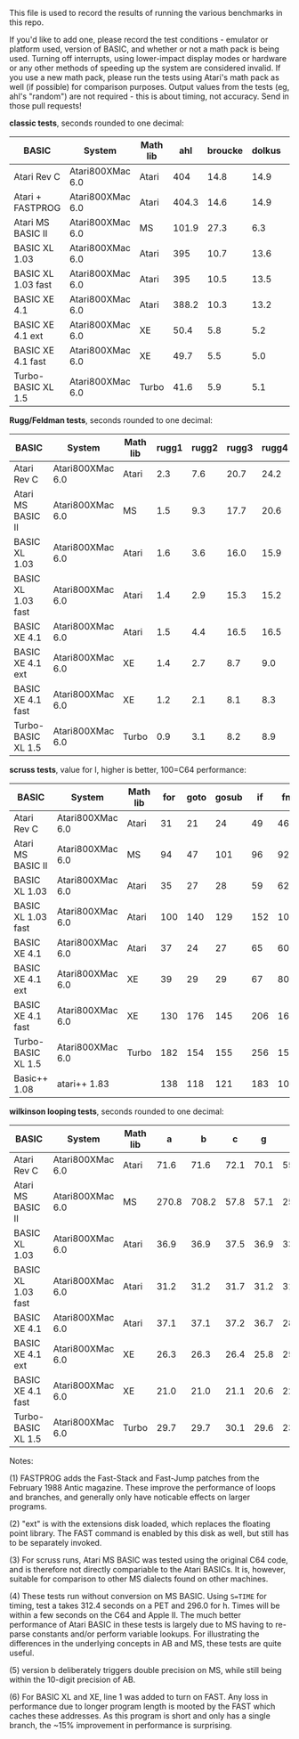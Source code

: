 This file is used to record the results of running the various benchmarks in this repo.

If you'd like to add one, please record the test conditions - emulator or platform used, version of BASIC, and whether or not a math pack is being used. Turning off interrupts, using lower-impact display modes or hardware or any other methods of speeding up the system are considered invalid. If you use a new math pack, please run the tests using Atari's math pack as well (if possible) for comparison purposes. Output values from the tests (eg, ahl's "random") are not required - this is about timing, not accuracy. Send in those pull requests!

**classic tests**, seconds rounded to one decimal:

| BASIC              | System               | Math lib | ahl   | broucke | dolkus | sieve |
|--------------------|----------------------|----------|-------|---------|--------|-------|
| Atari Rev C        | Atari800XMac 6.0     | Atari    | 404   | 14.8    | 14.9   | 314.6 |
| Atari + FASTPROG   | Atari800XMac 6.0     | Atari    | 404.3 | 14.6    | 14.9   |       | (1)
| Atari MS BASIC II  | Atari800XMac 6.0     | MS       | 101.9 | 27.3    | 6.3    | n.a   |
| BASIC XL 1.03      | Atari800XMac 6.0     | Atari    | 395   | 10.7    | 13.6   | 167.6 |
| BASIC XL 1.03 fast | Atari800XMac 6.0     | Atari    | 395   | 10.5    | 13.5   | 148.1 |
| BASIC XE 4.1       | Atari800XMac 6.0     | Atari    | 388.2 | 10.3    | 13.2   | 227.8 |
| BASIC XE 4.1 ext   | Atari800XMac 6.0     | XE       | 50.4  | 5.8     | 5.2    | 138.9 | (2)
| BASIC XE 4.1 fast  | Atari800XMac 6.0     | XE       | 49.7  | 5.5     | 5.0    | 120.3 |
| Turbo-BASIC XL 1.5 | Atari800XMac 6.0     | Turbo    | 41.6  | 5.9     | 5.1    | 129.8 |

**Rugg/Feldman tests**, seconds rounded to one decimal:

| BASIC              | System               | Math lib | rugg1 | rugg2 | rugg3 | rugg4 | rugg5 | rugg6 | rugg7 | rugg8 |
|--------------------|----------------------|----------|-------|-------|-------|-------|-------|-------|-------|-------|
| Atari Rev C        | Atari800XMac 6.0     | Atari    | 2.3   | 7.6   | 20.7  | 24.2  | 28.3  | 43.3  | 65.3  | 45.5  |
| Atari MS BASIC II  | Atari800XMac 6.0     | MS       | 1.5   | 9.3   | 17.7  | 20.6  | 21.1  | 35.1  | 55.1  | 8.4   |
| BASIC XL 1.03      | Atari800XMac 6.0     | Atari    | 1.6   | 3.6   | 16.0  | 15.9  | 18.1  | 28.4  | 39.1  | 44.5  |
| BASIC XL 1.03 fast | Atari800XMac 6.0     | Atari    | 1.4   | 2.9   | 15.3  | 15.2  | 15.9  | 23.9  | 34.6  | 44.5  |
| BASIC XE 4.1       | Atari800XMac 6.0     | Atari    | 1.5   | 4.4   | 16.5  | 16.5  | 20.2  | 30.0  | 43.3  | 44.5  |
| BASIC XE 4.1 ext   | Atari800XMac 6.0     | XE       | 1.4   | 2.7   | 8.7   | 9.0   | 11.3  | 21.1  | 30.1  | 6.1   |
| BASIC XE 4.1 fast  | Atari800XMac 6.0     | XE       | 1.2   | 2.1   | 8.1   | 8.3   | 9.2   | 16.7  | 25.6  | 6.1   |
| Turbo-BASIC XL 1.5 | Atari800XMac 6.0     | Turbo    | 0.9   | 3.1   | 8.2   | 8.9   | 10.0  | 15.6  | 26.2  | 6.1   |

**scruss tests**, value for I, higher is better, 100=C64 performance:

| BASIC              | System               | Math lib | for | goto | gosub | if  | fn  | maths | string | array | overall |
|--------------------|----------------------|----------|-----|------|-------|-----|-----|-------|--------|-------|---------|
| Atari Rev C        | Atari800XMac 6.0     | Atari    | 31  | 21   | 24    | 49  | 46  | 33    | 53     | 56    | 35      |
| Atari MS BASIC II  | Atari800XMac 6.0     | MS       | 94  | 47   | 101   | 96  | 92  | 142   | 102    | 90    | 88      | (3)
| BASIC XL 1.03      | Atari800XMac 6.0     | Atari    | 35  | 27   | 28    | 59  | 62  | 33    | 74     | 80    | 42      |
| BASIC XL 1.03 fast | Atari800XMac 6.0     | Atari    | 100 | 140  | 129   | 152 | 105 | 33    | 113    | 118   | 91      |
| BASIC XE 4.1       | Atari800XMac 6.0     | Atari    | 37  | 24   | 27    | 65  | 60  | 33    | 60     | 75    | 40      |
| BASIC XE 4.1 ext   | Atari800XMac 6.0     | XE       | 39  | 29   | 29    | 67  | 80  | 123   | 81     | 105   | 53      |
| BASIC XE 4.1 fast  | Atari800XMac 6.0     | XE       | 130 | 176  | 145   | 206 | 167 | 128   | 129    | 177   | 153     |
| Turbo-BASIC XL 1.5 | Atari800XMac 6.0     | Turbo    | 182 | 154  | 155   | 256 | 154 | 137   | 151    | 169   | 164     |
| Basic++ 1.08       | atari++ 1.83         |          | 138 | 118  | 121   | 183 | 106 | 100   | 155    | 131   | 127     |

**wilkinson looping tests**, seconds rounded to one decimal:

| BASIC              | System               | Math lib | a     | b     | c     | g     | h     |
|--------------------|----------------------|----------|-------|-------|-------|-------|-------|
| Atari Rev C        | Atari800XMac 6.0     | Atari    | 71.6  | 71.6  | 72.1  | 70.1  | 55.9  |
| Atari MS BASIC II  | Atari800XMac 6.0     | MS       | 270.8 | 708.2 | 57.8  | 57.1  | 258.9 | (4, 5)
| BASIC XL 1.03      | Atari800XMac 6.0     | Atari    | 36.9  | 36.9  | 37.5  | 36.9  | 33.5  |
| BASIC XL 1.03 fast | Atari800XMac 6.0     | Atari    | 31.2  | 31.2  | 31.7  | 31.2  | 31.4  | (6)
| BASIC XE 4.1       | Atari800XMac 6.0     | Atari    | 37.1  | 37.1  | 37.2  | 36.7  | 28.7  |
| BASIC XE 4.1 ext   | Atari800XMac 6.0     | XE       | 26.3  | 26.3  | 26.4  | 25.8  | 25.2  |
| BASIC XE 4.1 fast  | Atari800XMac 6.0     | XE       | 21.0  | 21.0  | 21.1  | 20.6  | 22.8  |
| Turbo-BASIC XL 1.5 | Atari800XMac 6.0     | Turbo    | 29.7  | 29.7  | 30.1  | 29.6  | 23.3  |

Notes:

(1) FASTPROG adds the Fast-Stack and Fast-Jump patches from the February 1988 Antic magazine. These improve the performance of loops and branches, and generally only have noticable effects on larger programs.

(2) "ext" is with the extensions disk loaded, which replaces the floating point library. The FAST command is enabled by this disk as well, but still has to be separately invoked.

(3) For scruss runs, Atari MS BASIC was tested using the original C64 code, and is therefore not directly compariable to the Atari BASICs. It is, however, suitable for comparison to other MS dialects found on other machines.

(4) These tests run without conversion on MS BASIC. Using `S=TIME` for timing, test a takes 312.4 seconds on a PET and 296.0 for h. Times will be within a few seconds on the C64 and Apple II. The much better performance of Atari BASIC in these tests is largely due to MS having to re-parse constants and/or perform variable lookups. For illustrating the differences in the underlying concepts in AB and MS, these tests are quite useful.

(5) version b deliberately triggers double precision on MS, while still being within the 10-digit precision of AB.

(6) For BASIC XL and XE, line 1 was added to turn on FAST. Any loss in performance due to longer program length is mooted by the FAST which caches these addresses. As this program is short and only has a single branch, the ~15% improvement in performance is surprising.
